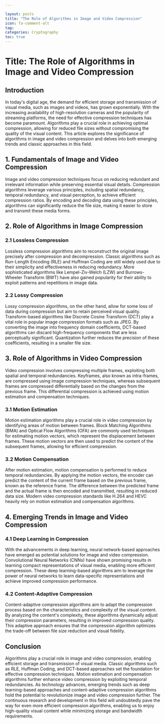 ```yaml
---

layout: posts
title: "The Role of Algorithms in Image and Video Compression"
icon: fa-comment-alt
tag:      
categories: Cryptography
toc: true
---
```




# Title: The Role of Algorithms in Image and Video Compression

## Introduction
In today's digital age, the demand for efficient storage and transmission of visual media, such as images and videos, has grown exponentially. With the increasing availability of high-resolution cameras and the popularity of streaming platforms, the need for effective compression techniques has become paramount. Algorithms play a crucial role in achieving optimal compression, allowing for reduced file sizes without compromising the quality of the visual content. This article explores the significance of algorithms in image and video compression and delves into both emerging trends and classic approaches in this field.

## 1. Fundamentals of Image and Video Compression
Image and video compression techniques focus on reducing redundant and irrelevant information while preserving essential visual details. Compression algorithms leverage various principles, including spatial redundancy, temporal redundancy, and visual perception, to achieve efficient compression ratios. By encoding and decoding data using these principles, algorithms can significantly reduce the file size, making it easier to store and transmit these media forms.

## 2. Role of Algorithms in Image Compression
### 2.1 Lossless Compression
Lossless compression algorithms aim to reconstruct the original image precisely after compression and decompression. Classic algorithms such as Run-Length Encoding (RLE) and Huffman Coding are still widely used due to their simplicity and effectiveness in reducing redundancy. More sophisticated algorithms like Lempel-Ziv-Welch (LZW) and Burrows-Wheeler Transform (BWT) have also gained popularity for their ability to exploit patterns and repetitions in image data.

### 2.2 Lossy Compression
Lossy compression algorithms, on the other hand, allow for some loss of data during compression but aim to retain perceived visual quality. Transform-based algorithms like Discrete Cosine Transform (DCT) play a vital role in popular image compression formats such as JPEG. By converting the image into frequency domain coefficients, DCT-based algorithms can discard high-frequency components that are less perceptually significant. Quantization further reduces the precision of these coefficients, resulting in a smaller file size.

## 3. Role of Algorithms in Video Compression
Video compression involves compressing multiple frames, exploiting both spatial and temporal redundancies. Keyframes, also known as intra-frames, are compressed using image compression techniques, whereas subsequent frames are compressed differentially based on the changes from the previous frame. This differential compression is achieved using motion estimation and compensation techniques.

### 3.1 Motion Estimation
Motion estimation algorithms play a crucial role in video compression by identifying areas of motion between frames. Block Matching Algorithms (BMA) and Optical Flow Algorithms (OFA) are commonly used techniques for estimating motion vectors, which represent the displacement between frames. These motion vectors are then used to predict the content of the subsequent frames, allowing for efficient compression.

### 3.2 Motion Compensation
After motion estimation, motion compensation is performed to reduce temporal redundancies. By applying the motion vectors, the encoder can predict the content of the current frame based on the previous frame, known as the reference frame. The difference between the predicted frame and the actual frame is then encoded and transmitted, resulting in reduced data size. Modern video compression standards like H.264 and HEVC heavily rely on motion estimation and compensation algorithms.

## 4. Emerging Trends in Image and Video Compression
### 4.1 Deep Learning in Compression
With the advancements in deep learning, neural network-based approaches have emerged as potential solutions for image and video compression. Convolutional Neural Networks (CNNs) have shown promising results in learning compact representations of visual media, enabling more efficient compression. These deep learning-based algorithms aim to leverage the power of neural networks to learn data-specific representations and achieve improved compression performance.

### 4.2 Content-Adaptive Compression
Content-adaptive compression algorithms aim to adapt the compression process based on the characteristics and complexity of the visual content. By analyzing the content's complexity, these algorithms dynamically adjust their compression parameters, resulting in improved compression quality. This adaptive approach ensures that the compression algorithm optimizes the trade-off between file size reduction and visual fidelity.

## Conclusion
Algorithms play a crucial role in image and video compression, enabling efficient storage and transmission of visual media. Classic algorithms such as RLE, Huffman Coding, and DCT-based approaches set the foundation for effective compression techniques. Motion estimation and compensation algorithms further enhance video compression by exploiting temporal redundancies. As technology advances, emerging trends such as deep learning-based approaches and content-adaptive compression algorithms hold the potential to revolutionize image and video compression further. The continuous research and development in this field will undoubtedly pave the way for even more efficient compression algorithms, enabling us to enjoy high-quality visual content while minimizing storage and bandwidth requirements.